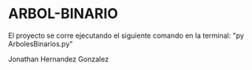 # ARBOL-BINARIO

El proyecto se corre ejecutando el siguiente comando en la terminal: "py ArbolesBinarios.py"

Jonathan Hernandez Gonzalez
